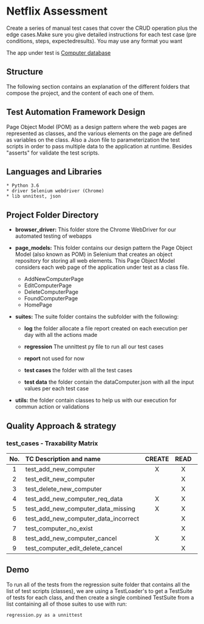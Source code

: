 # Netflix Assessment
Create a series of manual test cases that cover the CRUD operation plus the edge cases.Make sure you give detailed instructions for each test case (pre conditions, steps, expectedresults). You may use any format you want

The app under test is [Computer database](http://computer-database.herokuapp.com/computers/)

## Structure
The following section contains an explanation of the different folders that compose the project, and the content of each one of them.

## Test Automation Framework Design 
Page Object Model (POM) as a design pattern where the web pages are represented as classes, and the various elements on the page are defined as variables on the class. Also a Json file to parameterization the test scripts in order to pass multiple data to the application at runtime. Besides "asserts" for validate the test scripts.

## Languages and Libraries
    * Python 3.6
    * driver Selenium webdriver (Chrome)
    * lib unnitest, json
   

## Project Folder Directory

* **browser_driver:**
This folder store the Chrome WebDriver for our automated testing of webapps

* **page_models:**
This folder contains our design pattern the Page Object Model (also known as POM) in Selenium that creates an object repository for storing all web elements. 
This Page Object Model considers each web page of the application under test as a class file.

    * AddNewComputerPage
    * EditComputerPage
    * DeleteComputerPage
    * FoundComputerPage
    * HomePage

* **suites:**
The suite folder contains the subfolder with the following:
 
    * **log**
the folder allocate a file report created on each execution per day with all the actions made

    * **regression**
The unnittest py file to run all our test cases

    * **report**
not used for now

    * **test cases**
the folder with all the test cases

    * **test data**
the folder contain the dataComputer.json with all the input values per each test case

* **utils:**
the folder contain classes to help us with our execution for commun action or validations

## Quality Approach & strategy
### test_cases - Traxability Matrix


| No.   | TC Description and name                 | CREATE  | READ    | UPDATE   | DELETE |
|:-----:|:----------------------------------------|:-------:|:-------:|:--------:|:------:|
| 1     | test_add_new_computer                   |    X    |   X     |          |        |
| 2     | test_edit_new_computer                  |         |   X     |    X     |        |
| 3     | test_delete_new_computer                |         |   X     |          |   X    |
| 4     | test_add_new_computer_req_data          |    X    |   X     |          |        |
| 5     | test_add_new_computer_data_missing      |    X    |   X     |          |        |
| 6     | test_add_new_computer_data_incorrect    |         |   X     |          |        |
| 7     | test_computer_no_exist                  |         |   X     |    X     |   X    |
| 8     | test_add_new_computer_cancel            |    X    |   X     |          |        |
| 9     | test_computer_edit_delete_cancel        |         |   X     |    X     |   X    |


## Demo
To run all of the tests from the regression suite folder that contains all the list of test scripts (classes), we are using a TestLoader's to get a TestSuite of tests for each class, and then create a single combined TestSuite from a list containing all of those suites to use with run:

```
regression.py as a unnittest
```
